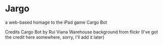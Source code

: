 Jargo
=====

a web-based homage to the iPad game Cargo Bot

Credits
Cargo Bot by Rui Viana
Warehouse background from flickr (I've got the credit here somewhere, sorry, I'll add it later)

